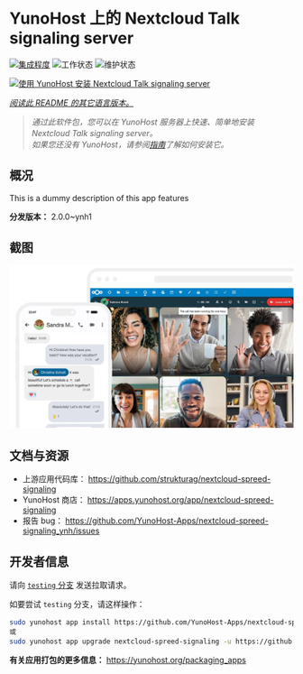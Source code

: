 <!--
注意：此 README 由 <https://github.com/YunoHost/apps/tree/master/tools/readme_generator> 自动生成
请勿手动编辑。
-->

# YunoHost 上的 Nextcloud Talk signaling server

[![集成程度](https://dash.yunohost.org/integration/nextcloud-spreed-signaling.svg)](https://ci-apps.yunohost.org/ci/apps/nextcloud-spreed-signaling/) ![工作状态](https://ci-apps.yunohost.org/ci/badges/nextcloud-spreed-signaling.status.svg) ![维护状态](https://ci-apps.yunohost.org/ci/badges/nextcloud-spreed-signaling.maintain.svg)

[![使用 YunoHost 安装 Nextcloud Talk signaling server](https://install-app.yunohost.org/install-with-yunohost.svg)](https://install-app.yunohost.org/?app=nextcloud-spreed-signaling)

*[阅读此 README 的其它语言版本。](./ALL_README.md)*

> *通过此软件包，您可以在 YunoHost 服务器上快速、简单地安装 Nextcloud Talk signaling server。*  
> *如果您还没有 YunoHost，请参阅[指南](https://yunohost.org/install)了解如何安装它。*

## 概况

This is a dummy description of this app features


**分发版本：** 2.0.0~ynh1

## 截图

![Nextcloud Talk signaling server 的截图](./doc/screenshots/nextcloud-hub7-talk-preview.webp)

## 文档与资源

- 上游应用代码库： <https://github.com/strukturag/nextcloud-spreed-signaling>
- YunoHost 商店： <https://apps.yunohost.org/app/nextcloud-spreed-signaling>
- 报告 bug： <https://github.com/YunoHost-Apps/nextcloud-spreed-signaling_ynh/issues>

## 开发者信息

请向 [`testing` 分支](https://github.com/YunoHost-Apps/nextcloud-spreed-signaling_ynh/tree/testing) 发送拉取请求。

如要尝试 `testing` 分支，请这样操作：

```bash
sudo yunohost app install https://github.com/YunoHost-Apps/nextcloud-spreed-signaling_ynh/tree/testing --debug
或
sudo yunohost app upgrade nextcloud-spreed-signaling -u https://github.com/YunoHost-Apps/nextcloud-spreed-signaling_ynh/tree/testing --debug
```

**有关应用打包的更多信息：** <https://yunohost.org/packaging_apps>

